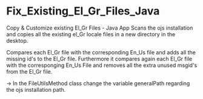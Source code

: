 # Fix_Existing_El_Gr_Files_Java

Copy & Customize existing El_Gr Files - Java App
Scans the ojs installation and copies all the existing el_Gr locale files in a new directory in the desktop.

Compares each El_Gr file with the corresponding En_Us file and adds all the missing id's to the El_Gr file. Furthermore it compares again each El_Gr file with the corresponging En_Us File and removes all the extra unused msgid's from the El_Gr file.

→ In the FileUtilsMethod class change the variable generalPath regarding the ojs installation path.
